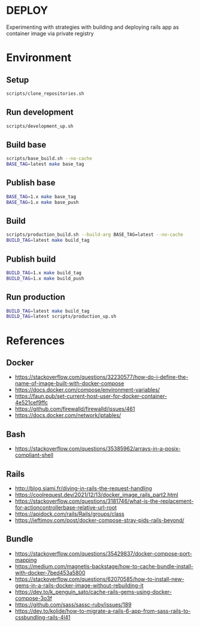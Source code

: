 # DEPLOY

Experimenting with strategies with building and deploying rails app as container image via private registry

# Environment

## Setup
```bash
scripts/clone_repositories.sh
```

## Run development

```bash
scripts/development_up.sh
```

## Build base

```bash
scripts/base_build.sh --no-cache
BASE_TAG=latest make base_tag
```

## Publish base

```bash
BASE_TAG=1.x make base_tag
BASE_TAG=1.x make base_push
```

## Build

```bash
scripts/production_build.sh --build-arg BASE_TAG=latest --no-cache
BUILD_TAG=latest make build_tag
```

## Publish build

```bash
BUILD_TAG=1.x make build_tag
BUILD_TAG=1.x make build_push
```

## Run production

```bash
BUILD_TAG=latest make build_tag
BUILD_TAG=latest scripts/production_up.sh
```

# References

## Docker
- https://stackoverflow.com/questions/32230577/how-do-i-define-the-name-of-image-built-with-docker-compose
- https://docs.docker.com/compose/environment-variables/
- https://faun.pub/set-current-host-user-for-docker-container-4e521cef9ffc
- https://github.com/firewalld/firewalld/issues/461
- https://docs.docker.com/network/iptables/

## Bash
- https://stackoverflow.com/questions/35385962/arrays-in-a-posix-compliant-shell

## Rails
- http://blog.siami.fr/diving-in-rails-the-request-handling
- https://coolrequest.dev/2021/12/13/docker_image_rails_part2.html
- https://stackoverflow.com/questions/3181746/what-is-the-replacement-for-actioncontrollerbase-relative-url-root
- https://apidock.com/rails/Rails/groups/class
- https://ieftimov.com/post/docker-compose-stray-pids-rails-beyond/

## Bundle

- https://stackoverflow.com/questions/35429837/docker-compose-port-mapping
- https://medium.com/magnetis-backstage/how-to-cache-bundle-install-with-docker-7bed453a5800
- https://stackoverflow.com/questions/62070585/how-to-install-new-gems-in-a-rails-docker-image-without-rebuilding-it
- https://dev.to/k_penguin_sato/cache-rails-gems-using-docker-compose-3o3f
- https://github.com/sass/sassc-ruby/issues/189
- https://dev.to/kolide/how-to-migrate-a-rails-6-app-from-sass-rails-to-cssbundling-rails-4l41
